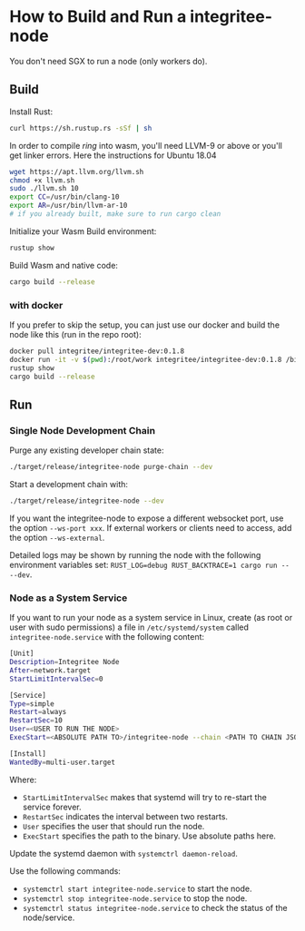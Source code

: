 # How to Build and Run a integritee-node

You don't need SGX to run a node (only workers do).

## Build

Install Rust:
```bash
curl https://sh.rustup.rs -sSf | sh
```

In order to compile *ring* into wasm, you'll need LLVM-9 or above or you'll get linker errors. Here the instructions for Ubuntu 18.04

```bash
wget https://apt.llvm.org/llvm.sh
chmod +x llvm.sh
sudo ./llvm.sh 10
export CC=/usr/bin/clang-10
export AR=/usr/bin/llvm-ar-10
# if you already built, make sure to run cargo clean
```

Initialize your Wasm Build environment:
```bash
rustup show
```

Build Wasm and native code:
```bash
cargo build --release
```

### with docker

If you prefer to skip the setup, you can just use our docker and build the node like this (run in the repo root):

```bash
docker pull integritee/integritee-dev:0.1.8
docker run -it -v $(pwd):/root/work integritee/integritee-dev:0.1.8 /bin/bash
rustup show
cargo build --release
```

## Run

### Single Node Development Chain

Purge any existing developer chain state:

```bash
./target/release/integritee-node purge-chain --dev
```

Start a development chain with:

```bash
./target/release/integritee-node --dev
```

If you want the integritee-node to expose a different websocket port, use the option `--ws-port xxx`. If external workers or clients need to access, add the option `--ws-external`.

Detailed logs may be shown by running the node with the following environment variables set: `RUST_LOG=debug RUST_BACKTRACE=1 cargo run -- --dev`.

### Node as a System Service
If you want to run your node as a system service in Linux, create (as root or user with sudo permissions) a file in `/etc/systemd/system` called `integritee-node.service` with the following content:
```bash
[Unit]
Description=Integritee Node
After=network.target
StartLimitIntervalSec=0

[Service]
Type=simple
Restart=always
RestartSec=10
User=<USER TO RUN THE NODE>
ExecStart=<ABSOLUTE PATH TO>/integritee-node --chain <PATH TO CHAIN JSON> --name <NAME OF THE NODE>

[Install]
WantedBy=multi-user.target
```
Where:
* `StartLimitIntervalSec` makes that systemd will try to re-start the service forever.
* `RestartSec` indicates the interval between two restarts.
* `User` specifies the user that should run the node.
* `ExecStart` specifies the path to the binary. Use absolute paths here.

Update the systemd daemon with `systemctrl daemon-reload`.

Use the following commands:
* `systemctrl start integritee-node.service` to start the node.
* `systemctrl stop integritee-node.service` to stop the node.
* `systemctrl status integritee-node.service` to check the status of the node/service.
